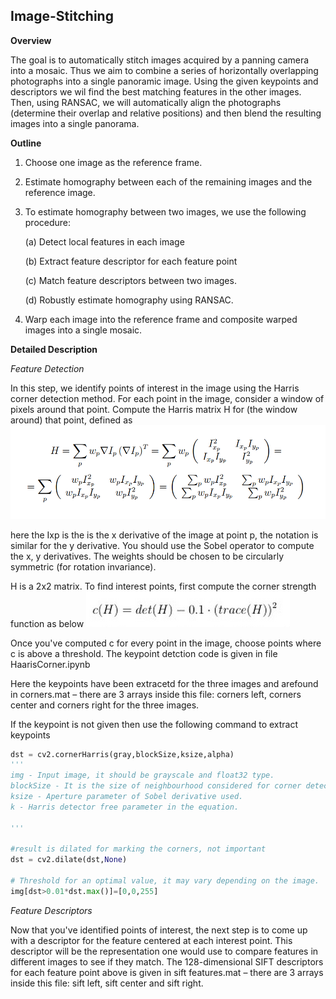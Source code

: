 ## Image-Stitching

**Overview**

The goal is to automatically stitch images acquired by a panning camera into a mosaic. Thus we aim  to combine a series of horizontally overlapping photographs into a single panoramic image. Using the given keypoints and descriptors we wil find the best matching features in the other images. Then, using RANSAC, we will automatically align the photographs (determine their overlap and relative positions) and then blend the resulting images into a single panorama.

**Outline**
 
1. Choose one image as the reference frame.
 
2. Estimate homography between each of the remaining images and the reference
image. 

3. To estimate homography between two images, we use the
following procedure:

    (a) Detect local features in each image 

    (b) Extract feature descriptor for each feature point 

    (c) Match feature descriptors between two images.

    (d) Robustly estimate homography using RANSAC.

4. Warp each image into the reference frame and composite warped images into a single mosaic.

**Detailed Description**

*Feature Detection*

In this step, we identify points of interest in the image using the Harris corner detection method. For each point in the image, consider a window of pixels around that point.  Compute the Harris matrix H for (the window around) that point, defined as
![alt text](https://github.com/sreenithy/Image-Stitching/blob/master/misc/harriseq-structuretensor.png )

here the Ixp is the is the x derivative of the image at point p, the notation is similar for the y derivative. You should use the Sobel operator to compute the x, y derivatives. The weights  should be chosen to be circularly symmetric (for rotation invariance).  

H is a 2x2 matrix.  To find interest points, first compute the corner strength function as below
![alt text](https://github.com/sreenithy/Image-Stitching/blob/master/misc/harriseq1.png)

Once you've computed c for every point in the image, choose points where c is above a threshold. 
The keypoint detction code is given in file HaarisCorner.ipynb

Here the keypoints have been extracetd  for the three images and arefound in 
corners.mat – there are 3 arrays inside this file: corners left, corners
center and corners right for the three images.

If the keypoint is not given then use the following command to extract keypoints

```python 
dst = cv2.cornerHarris(gray,blockSize,ksize,alpha)
'''
img - Input image, it should be grayscale and float32 type.
blockSize - It is the size of neighbourhood considered for corner detection
ksize - Aperture parameter of Sobel derivative used.
k - Harris detector free parameter in the equation.

'''

#result is dilated for marking the corners, not important
dst = cv2.dilate(dst,None)

# Threshold for an optimal value, it may vary depending on the image.
img[dst>0.01*dst.max()]=[0,0,255]
```

*Feature Descriptors*

Now that you've identified points of interest, the next step is to come up with a descriptor for the feature centered at each interest point.  This descriptor will be the representation one would use to compare features in different images to see if they match. The 128-dimensional SIFT descriptors for each feature
point above is given in  sift features.mat – there
are 3 arrays inside this file: sift left, sift center and sift right. 





